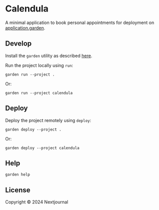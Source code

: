 # Calendula

A minimal application to book personal appointments for deployment on [application.garden](https://application.garden).

## Develop

Install the `garden` utility as described [here](https://docs.apps.garden/#installing-the-cli).

Run the project locally using `run`:

```shell
garden run --project .
```

Or:

```shell
garden run --project calendula
```

## Deploy

Deploy the project remotely using `deploy`:

```shell
garden deploy --project .
```

Or:

```shell
garden deploy --project calendula
```

## Help

```shell
garden help
```

## License

Copyright © 2024 Nextjournal
